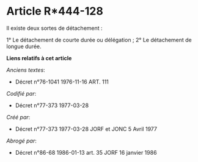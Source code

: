 # Article R*444-128

Il existe deux sortes de détachement : 

1° Le détachement de courte durée ou délégation   ; 2° Le détachement de longue durée.

**Liens relatifs à cet article**

_Anciens textes_:

  - Décret n°76-1041 1976-11-16 ART. 111

_Codifié par_:

  - Décret n°77-373 1977-03-28

_Créé par_:

  - Décret n°77-373 1977-03-28 JORF et JONC 5 Avril 1977

_Abrogé par_:

  - Décret n°86-68 1986-01-13 art. 35 JORF 16 janvier 1986
